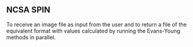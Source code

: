 ## NCSA SPIN

To receive an image file as input from the user and to return a file of the equivalent format with values calculated by running the Evans-Young methods in parallel.
